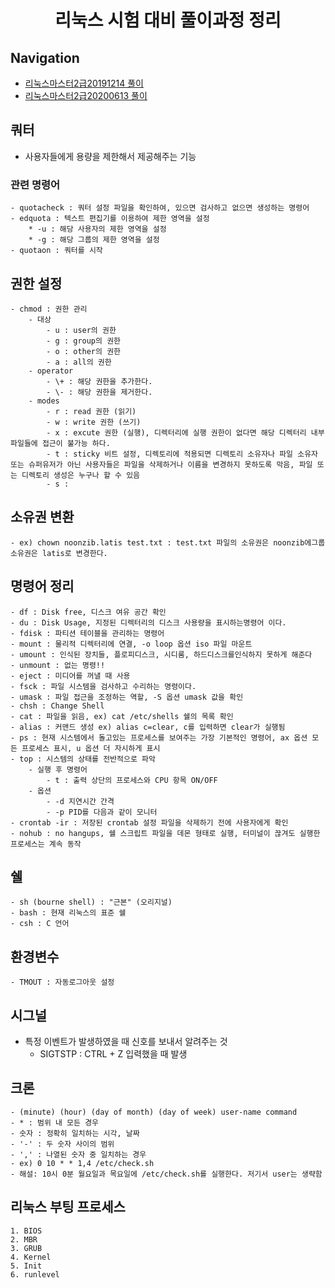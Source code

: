 <h1 align="center">리눅스 시험 대비 풀이과정 정리</h1>

## Navigation

- [리눅스마스터2급20191214 풀이](./LinuxMaster20191214.md)
- [리눅스마스터2급20200613 풀이](./LinuxMaster20200613.md)

## 쿼터

- 사용자들에게 용량을 제한해서 제공해주는 기능

### 관련 명령어

    - quotacheck : 쿼터 설정 파일을 확인하여, 있으면 검사하고 없으면 생성하는 명령어
    - edquota : 텍스트 편집기를 이용하여 제한 영역을 설정
        * -u : 해당 사용자의 제한 영역을 설정
        * -g : 해당 그룹의 제한 영역을 설정
    - quotaon : 쿼터를 시작

## 권한 설정

    - chmod : 권한 관리
        - 대상
            - u : user의 권한
            - g : group의 권한 
            - o : other의 권한
            - a : all의 권한
        - operator
            - \+ : 해당 권한을 추가한다.
            - \- : 해당 권한을 제거한다.
        - modes
            - r : read 권한 (읽기)
            - w : write 권한 (쓰기)
            - x : excute 권한 (실행), 디렉터리에 실행 권한이 없다면 해당 디렉터리 내부 파일들에 접근이 불가능 하다.
            - t : sticky 비트 설정, 디렉토리에 적용되면 디렉토리 소유자나 파일 소유자 또는 슈퍼유저가 아닌 사용자들은 파일을 삭제하거나 이름을 변경하지 못하도록 막음, 파일 또는 디렉토리 생성은 누구나 할 수 있음
            - s : 

## 소유권 변환 

    - ex) chown noonzib.latis test.txt : test.txt 파일의 소유권은 noonzib에그룹 소유권은 latis로 변경한다.

## 명령어 정리

    - df : Disk free, 디스크 여유 공간 확인
    - du : Disk Usage, 지정된 디렉터리의 디스크 사용량을 표시하는명령어 이다.
    - fdisk : 파티션 테이블을 관리하는 명령어
    - mount : 물리적 디렉터리에 연결, -o loop 옵션 iso 파일 마운트
    - umount : 인식된 장치들, 플로피디스크, 시디룸, 하드디스크를인식하지 못하게 해준다
    - unmount : 없는 명령!!
    - eject : 미디어를 꺼낼 때 사용
    - fsck : 파일 시스템을 검사하고 수리하는 명령이다.
    - umask : 파일 접근을 조정하는 역할, -S 옵션 umask 값을 확인
    - chsh : Change Shell
    - cat : 파일을 읽음, ex) cat /etc/shells 쉘의 목록 확인
    - alias : 커맨드 생성 ex) alias c=clear, c를 입력하면 clear가 실행됨
    - ps : 현재 시스템에서 돌고있는 프로세스를 보여주는 가장 기본적인 명령어, ax 옵션 모든 프로세스 표시, u 옵션 더 자시하게 표시
    - top : 시스템의 상태를 전반적으로 파악
        - 실행 후 명령어
            - t : 출력 상단의 프로세스와 CPU 항목 ON/OFF
        - 옵션
            - -d 지연시간 간격
            - -p PID를 다음과 같이 모니터
    - crontab -ir : 저장된 crontab 설정 파일을 삭제하기 전에 사용자에게 확인 
    - nohub : no hangups, 쉘 스크립트 파일을 데몬 형태로 실행, 터미널이 끊겨도 실행한 프로세스는 계속 동작

## 쉘

    - sh (bourne shell) : "근본" (오리지널)
    - bash : 현재 리눅스의 표준 쉘
    - csh : C 언어 

## 환경변수

    - TMOUT : 자동로그아웃 설정

## 시그널

- 특정 이벤트가 발생하였을 때 신호를 보내서 알려주는 것
    - SIGTSTP : CTRL + Z 입력했을 때 발생

## 크론

    - (minute) (hour) (day of month) (day of week) user-name command
    - * : 범위 내 모든 경우
    - 숫자 : 정확히 일치하는 시각, 날짜
    - '-' : 두 숫자 사이의 범위
    - ',' : 나열된 숫자 중 일치하는 경우
    - ex) 0 10 * * 1,4 /etc/check.sh
    - 해설: 10시 0분 월요일과 목요일에 /etc/check.sh를 실행한다. 저기서 user는 생략함

## 리눅스 부팅 프로세스

    1. BIOS
    2. MBR
    3. GRUB
    4. Kernel
    5. Init
    6. runlevel
